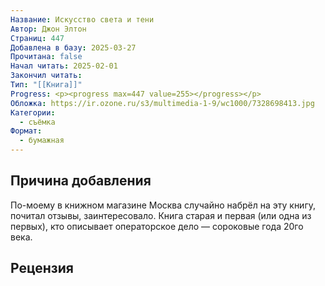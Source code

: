 ```yaml
---
Название: Искусство света и тени
Автор: Джон Элтон
Страниц: 447
Добавлена в базу: 2025-03-27
Прочитана: false
Начал читать: 2025-02-01
Закончил читать: 
Тип: "[[Книга]]"
Progress: <p><progress max=447 value=255></progress></p>
Обложка: https://ir.ozone.ru/s3/multimedia-1-9/wc1000/7328698413.jpg
Категории:
  - съёмка
Формат:
  - бумажная
---
```

## Причина добавления

По-моему в книжном магазине Москва случайно набрёл на эту книгу, почитал отзывы, заинтересовало. Книга старая и первая (или одна из первых), кто описывает операторское дело — сороковые года 20го века.

## Рецензия